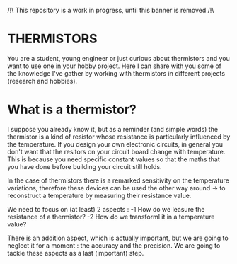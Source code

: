 /!\ This repository is a work in progress, until this banner is removed /!\

# THERMISTORS
You are a student, young engineer or just curious about thermistors and you want to use one in your hobby project.
Here I can share with you some of the knowledge I've gather by working with thermistors in different projects (research and hobbies).

# What is a thermistor?
I suppose you already know it, but as a reminder (and simple words) the thermistor is a kind of resistor whose resistance is particularly influenced by the temperature.
If you design your own electronic circuits, in general you don't want that the resitors on your circuit board change with temperature. 
This is because you need specific constant values so that the maths that you have done before building your circuit still holds.

In the case of thermistors there is a remarked sensitivity on the temperature variations, therefore these devices can be used the other way around → to reconstruct a temperature by measuring their resistance value.

We need to focus on (at least) 2 aspects : 
-1 How do we leasure the resistance of a thermistor?
-2 How do we transforml it in a temperature value?

There is an addition aspect, which is actually important, but we are going to neglect it for a moment : the accuracy and the precision.
We are going to tackle these aspects as a last (important) step.
